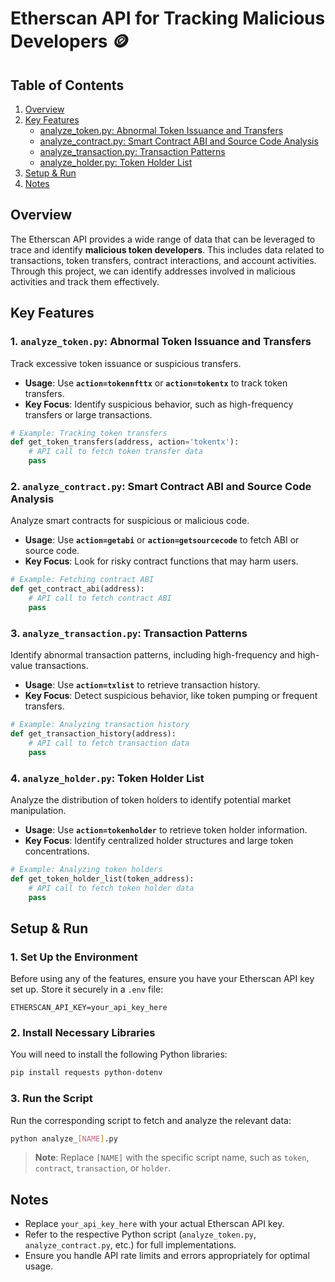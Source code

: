 # Etherscan API for Tracking Malicious Developers 🪙

## Table of Contents
1. [Overview](#overview)
2. [Key Features](#key-features)
   - [analyze_token.py: Abnormal Token Issuance and Transfers](#1-analyzetokenpy-abnormal-token-issuance-and-transfers)
   - [analyze_contract.py: Smart Contract ABI and Source Code Analysis](#2-analyzecontractpy-smart-contract-abi-and-source-code-analysis)
   - [analyze_transaction.py: Transaction Patterns](#3-analyzetransactionpy-transaction-patterns)
   - [analyze_holder.py: Token Holder List](#4-analyzeholderpy-token-holder-list)
3. [Setup & Run](#setup--run)
4. [Notes](#notes)

## Overview

The Etherscan API provides a wide range of data that can be leveraged to trace and identify **malicious token developers**. This includes data related to transactions, token transfers, contract interactions, and account activities. Through this project, we can identify addresses involved in malicious activities and track them effectively.

## Key Features

### 1. **`analyze_token.py`: Abnormal Token Issuance and Transfers**
Track excessive token issuance or suspicious transfers.

- **Usage**: Use **`action=tokennfttx`** or **`action=tokentx`** to track token transfers.
- **Key Focus**: Identify suspicious behavior, such as high-frequency transfers or large transactions.

```python
# Example: Tracking token transfers
def get_token_transfers(address, action='tokentx'):
    # API call to fetch token transfer data
    pass
```

### 2. **`analyze_contract.py`: Smart Contract ABI and Source Code Analysis**
Analyze smart contracts for suspicious or malicious code.

- **Usage**: Use **`action=getabi`** or **`action=getsourcecode`** to fetch ABI or source code.
- **Key Focus**: Look for risky contract functions that may harm users.

```python
# Example: Fetching contract ABI
def get_contract_abi(address):
    # API call to fetch contract ABI
    pass
```

### 3. **`analyze_transaction.py`: Transaction Patterns**
Identify abnormal transaction patterns, including high-frequency and high-value transactions.

- **Usage**: Use **`action=txlist`**  to retrieve transaction history.
- **Key Focus**: Detect suspicious behavior, like token pumping or frequent transfers.

```python
# Example: Analyzing transaction history
def get_transaction_history(address):
    # API call to fetch transaction data
    pass
```

### 4. **`analyze_holder.py`: Token Holder List**
Analyze the distribution of token holders to identify potential market manipulation.

- **Usage**: Use **`action=tokenholder`**  to retrieve token holder information.
- **Key Focus**: Identify centralized holder structures and large token concentrations.

```python
# Example: Analyzing token holders
def get_token_holder_list(token_address):
    # API call to fetch token holder data
    pass
```

## Setup & Run

### 1. Set Up the Environment

Before using any of the features, ensure you have your Etherscan API key set up. Store it securely in a `.env` file:

```text
ETHERSCAN_API_KEY=your_api_key_here
```

### 2. Install Necessary Libraries

You will need to install the following Python libraries:

```bash
pip install requests python-dotenv
```

### 3. Run the Script

Run the corresponding script to fetch and analyze the relevant data:

```bash
python analyze_[NAME].py
```
> **Note**: Replace `[NAME]` with the specific script name, such as `token`, `contract`, `transaction`, or `holder`.


## Notes
- Replace `your_api_key_here` with your actual Etherscan API key.
- Refer to the respective Python script (`analyze_token.py`, `analyze_contract.py`, etc.) for full implementations.
- Ensure you handle API rate limits and errors appropriately for optimal usage.
